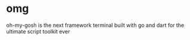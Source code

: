 # omg
oh-my-gosh is the next framework terminal built with go and dart for the ultimate script toolkit ever 
